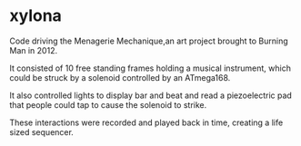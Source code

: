 # xylona
Code driving the Menagerie Mechanique,an art project brought to Burning Man in 2012.

It consisted of 10 free standing frames holding a musical instrument, which could be struck by a solenoid controlled by an ATmega168.

It also controlled lights to display bar and beat and read a piezoelectric pad that people could tap to cause the solenoid to strike.

These interactions were recorded and played back in time, creating a life sized sequencer.

